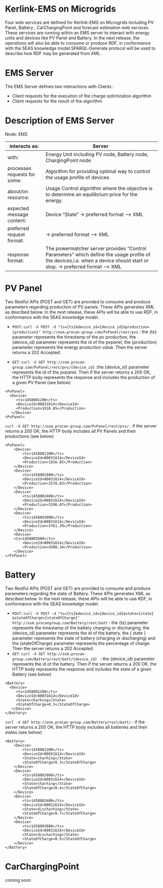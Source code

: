 # Kerlink-EMS on Microgrids

Four  web services are defined for Kerlink-EMS  on Microgrids including PV Panel, Battery , CarChargingPoint  and forecast estimation  web services. These services are running within an EMS server to interact with energy units and devices like PV Panel and Battery.  In the next release, the operations will also be able to consume or produce RDF, in conformance with the SEAS knowledge model.SPARQL-Generate protocol will be used to describe how RDF may be generated from XML.

# EMS Server

The EMS  Server defines two interactions with Clients :
+ Client requests for the execution of the charge optimization algorithm
+ Client requests for the result of the algorithm

# Description of EMS Server 

Node: EMS

|interacts as:                | Server|
|-----------------------------|-----------------------------------------------------------------|
|with:                        | Energy Unit including PV node, Battery node, ChargingPoint node |
|processes requests for some: |	Algorithm for providing optimal way to control the usage profile of devices | 
|about/on resource:	| Usage Control algorithm where the objective is to determine an equilibrium price for the energy. |
|expected message content:    | Device “State” -> preferred format --> XML |
|preferred request format:    | -> preferred format --> XML |
|response format:	     | The powermatcher server provides “Control Parameters” which define the usage profile of the devices,i.e. when a device should start or stop. -> preferred format --> XML | 					

# PV Panel

Two Restful APIs (POST and GET) are provided to consume and produce parameters regarding production of PV panels. These APIs generates XML as descibed below. In the next release, these APIs will be able to use RDF, in conformance with the SEAS knowledge model.

+ `POST`:
`curl -X POST -d "ts={ts}&device_id={device_id}&production={production}" http://osm.procan-group.com/PvPanel/rest/pvs` :  the {ts} parameter represents the timestamp of the pv production, the {device_id} parameter represents the id of the pvpanel, the {production} parameter represents the energy production value. Then the server returns a 202 Accepted.

+ `GET`:
`curl -X GET http://osm.procan-group.com/PvPanel/rest/pvs/{device_id}` :the {device_id} parameter represents the id of the pvpanel. Then if the server returns a 200 OK, the HTTP body represents the response and includes the production of a given PV Panel (see below)

```
<PvPanel>
  <Device>
     <ts>1458001200</ts>
     <DeviceId>00031614</DeviceId>
     <Production>1916.85</Production>
   </Device>
<PvPanel>
```


`curl -X GET http://osm.procan-group.com/PvPanel/rest/pvs/` : if the server returns a 200 OK, the HTTP body includes all PV Panels and their productions (see below)

```
<PvPanel>
	<Device>
		<ts>1458001200</ts>
		<DeviceId>00031614</DeviceId>
		<Production>1916.85</Production>
	</Device>
	<Device>
		<ts>1458001800</ts>
		<DeviceId>00031614</DeviceId>
		<Production>2570.83</Production>
	</Device>
	<Device>
		<ts>1458002400</ts>
		<DeviceId>00031614</DeviceId>
		<Production>3196.07</Production>
	</Device>
	<Device>
		<ts>1458003000</ts>
		<DeviceId>00031614</DeviceId>
		<Production>3761.39</Production>
	</Device>
	<Device>
	<ts>1458003600</ts>
		<DeviceId>00031614</DeviceId>
		<Production>4300.34</Production>
	</Device>
</PvPanel>
```

# Battery

 Two Restful APIs (POST and GET) are provided to consume and produce parameters regarding  the state of Battery. These APIs generates XML as descibed below. In the next release, these APIs will be able to use RDF, in conformance with the SEAS knowledge model.
+ `POST`: 
`curl -X POST -d "ts={ts}&device_id={device_id}&state={state} &stateOfCharge={stateOfCharge}" http://osm.procangroup.com/Battery/rest/batt` : the {ts} parameter represents the timestamp of the battery charging or discharging, the {device_id} parameter represents the id of the battery, the { state } parameter represents the  state of battery (charging or discharging) and  the {stateOfCharge} parameter represents the percentage  of charge. Then the server returns a 202 Accepted.
+ `GET`: 
`curl -X GET http://osm.procan-group.com/Battery/rest/batt/{device_id} ` : the {device_id} parameter represents the id of the  battery. Then if the server returns a 200 OK, the HTTP body represents the response and includes the  state of a given Battery (see below)
```
<Battery>
  <Device>
     <ts>1458001200</ts>
     <DeviceId>00031614</DeviceId>
     <State>charhing</State>
     <StateOfCharge>0.3</StateOfCharge>
   </Device>
</Battery>
```
`curl -X GET http://osm.procan-group.com/Battery/rest/batt/` : if the server returns a 200 OK, the HTTP body includes all batteries and their states (see below)
```
<Battery>
    <Device>
        <ts>1458001200</ts>
        <DeviceId>00031614</DeviceId>
        <State>charhing</State>
        <StateOfCharge>0.3</StateOfCharge>
    </Device>
    <Device>
        <ts>1458001800</ts>
        <DeviceId>00031614</DeviceId>
        <State>charhing</State>
        <StateOfCharge>0.4</StateOfCharge>
    </Device>
    <Device>
        <ts>1458002400</ts>
        <DeviceId>00031614</DeviceId>
        <State>discharhing</State>
        <StateOfCharge>0.7</StateOfCharge>
    </Device>
    <Device>
        <ts>1458003000</ts>
        <DeviceId>00031614</DeviceId>
        <State>discharhing</State>
        <StateOfCharge>0.5</StateOfCharge>
    </Device>
</Battery>
```

# CarChargingPoint
coming soon
